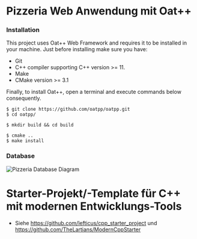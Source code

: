 
# Pizzeria Web Anwendung mit Oat++


### Installation
This project uses Oat++ Web Framework and requires 
it to be installed in your machine. Just before 
installing make sure you have:
* Git
* C++ compiler supporting C++ version >= 11.
* Make
* CMake version >= 3.1

Finally, to install Oat++, open a terminal and execute 
commands below consequently.
```console
$ git clone https://github.com/oatpp/oatpp.git
$ cd oatpp/

$ mkdir build && cd build

$ cmake ..
$ make install
```
### Database
![Pizzeria Database Diagram](https://github.com/whz-modul-cpp-pti06830/apl-1-satarov/blob/master/diagram.png?raw=true)


# Starter-Projekt/-Template für C++ mit modernen Entwicklungs-Tools

* Siehe https://github.com/lefticus/cpp_starter_project und https://github.com/TheLartians/ModernCppStarter
